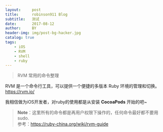 ```yaml
---
layout:     post
title:      robinson911 Blog
subtitle:   测试
date:       2017-08-12
author:     BY
header-img: img/post-bg-hacker.jpg
catalog: true
tags:
    - iOS
    - RVM
    - shell
    - ruby
---
```


> RVM 常用的命令整理

RVM 是一个命令行工具，可以提供一个便捷的多版本 Ruby 环境的管理和切换。<https://rvm.io/>

我相信做为iOS开发者，对ruby的使用都是从安装 **CocoaPods** 开始的吧~

>**Note**：这里所有的命令都是再用户权限下操作的，任何命令最好都不要用 sudo.	
>参考：<https://ruby-china.org/wiki/rvm-guide>
